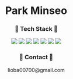 <div align='center'>
  <h1>Park Minseo </h1>
  <h3>🔨 Tech Stack 🔨</h3>
  <img src="https://img.shields.io/badge/react-0088CC?style=round-square&logo=react&logoColor=white"/> 
  <img src="https://img.shields.io/badge/figma-0acf83?style=round-square&logo=figma&logoColor=white"/> 
  <img src="https://img.shields.io/badge/html5-E34F26?style=round-square&logo=html5&logoColor=white"/> 
  <img src="https://img.shields.io/badge/css-1572B6?style=round-square&logo=css&logoColor=white"/> 
  <img src="https://img.shields.io/badge/javascript-EC9430?style=round-square&logo=javascript&logoColor=white"/> 
  <img src="https://img.shields.io/badge/MySQL-4479A1?style=round-square&logo=MySQL&logoColor=white"/> 
  <img src="https://img.shields.io/badge/C-0E39A9?style=round-square&logo=C&logoColor=white"/>

  <h3>🌟 Contact 🌟</h3>
  <p>lioba00700@gmail.com</p>
</div>
